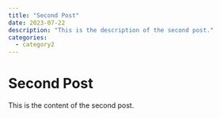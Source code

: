 ```yaml
---
title: "Second Post"
date: 2023-07-22
description: "This is the description of the second post."
categories:
  - category2
---
```


# Second Post

This is the content of the second post.
